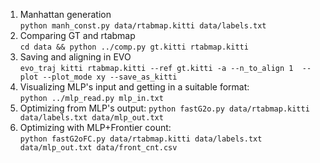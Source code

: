 1. Manhattan generation  
	`python manh_const.py data/rtabmap.kitti data/labels.txt`  
2. Comparing GT and rtabmap  
	`cd data && python ../comp.py gt.kitti rtabmap.kitti`  
3. Saving and aligning in EVO  
	`evo_traj kitti rtabmap.kitti --ref gt.kitti -a --n_to_align 1  --plot --plot_mode xy --save_as_kitti`
4. Visualizing MLP's input and getting in a suitable format:  
	`python ../mlp_read.py mlp_in.txt`
5. Optimizing from MLP's output:
	`python fastG2o.py data/rtabmap.kitti data/labels.txt data/mlp_out.txt `
6. Optimizing with MLP+Frontier count:    
	`python fastG2oFC.py data/rtabmap.kitti data/labels.txt data/mlp_out.txt data/front_cnt.csv`
